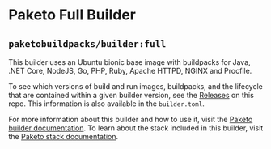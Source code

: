# Paketo Full Builder

## `paketobuildpacks/builder:full`

This builder uses an Ubuntu bionic base image with buildpacks for Java, .NET
Core, NodeJS, Go, PHP, Ruby, Apache HTTPD, NGINX and Procfile.

To see which versions of build and run images, buildpacks, and the lifecycle
that are contained within a given builder version, see the
[Releases](https://github.com/paketo-buildpacks/full-builder/releases) on this
repo. This information is also available in the `builder.toml`.

For more information about this builder and how to use it, visit the [Paketo
builder documentation](https://paketo.io/docs/builders/).  To learn about the
stack included in this builder, visit the [Paketo stack
documentation](https://paketo.io/docs/stacks/).
